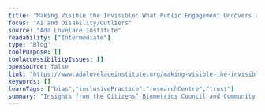```yaml
---
title: "Making Visible the Invisible: What Public Engagement Uncovers about Privilege and Power in Data Systems"
focus: "AI and Disability/Outliers"
source: "Ada Lovelace Institute"
readability: ["Intermediate"]
type: "Blog"
toolPurpose: []
toolAccessibilityIssues: []
openSource: false
link: "https://www.adalovelaceinstitute.org/making-visible-the-invisible-what-public-engagement-uncovers-about-privilege-and-power-in-data-systems/"
keywords: []
learnTags: ["bias","inclusivePractice","researchCentre","trust"]
summary: "Insights from the Citizens’ Biometrics Council and Community Voice workshops in the U.K. show how technology can mediate power asymmetries and privilege.  "
---
```


